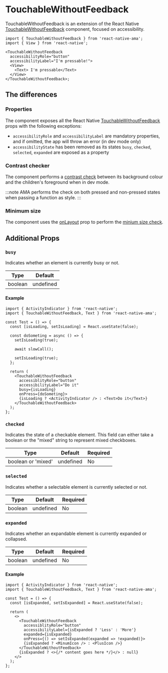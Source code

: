 # TouchableWithoutFeedback

TouchableWithoutFeedback is an extension of the React Native [TouchableWithoutFeedback](https://reactnative.dev/docs/touchablewithoutfeedback) component, focused on accessibility.

```tsx
import { TouchableWithoutFeedback } from 'react-native-ama';
import { View } from 'react-native';

<TouchableWithoutFeedback
  accessibilityRole="button"
  accessibilityLabel="I'm pressable!">
  <View>
    <Text> I'm pressable</Text>
  </View>
</TouchableWithoutFeedback>;
```

## The differences

### Properties

The component exposes all the React Native [TouchableWithoutFeedback](https://reactnative.dev/docs/pressable) props with the following exceptions:

- `accessibilityRole` and `accessibilityLabel` are mandatory properties, and if omitted, the app will throw an error (in dev mode only)
- `accessibilityState` has been removed as its states `busy`, `checked`, `selected`, `expanded` are exposed as a property

### Contrast checker

The component performs a [contrast check](/docs/rules/contrast) between its background colour and the children's foreground when in dev mode.

:::note
AMA performs the check on both pressed and non-pressed states when passing a function as style.
:::

### Minimum size

The component uses the [onLayout](https://reactnative.dev/docs/layoutevent) prop to perform the [minium size check](/docs/rules/minimum-size).

## Additional Props

### `busy`

Indicates whether an element is currently busy or not.

| Type    | Default   |
| ------- | --------- |
| boolean | undefined |

#### Example

```tsx
import { ActivityIndicator } from 'react-native';
import { TouchableWithoutFeedback, Text } from 'react-native-ama';

const Test = () => {
  const [isLoading, setIsLoading] = React.useState(false);

  const doSometing = async () => {
    setIsLoading(true);

    await slowCall();

    setIsLoading(true);
  };

  return (
    <TouchableWithoutFeedback
      accessiblityRole="button"
      accessibilityLabel="Do it"
      busy={isLoading}
      onPress={doSometing}>
      {isLoading ? <ActivityIndicator /> : <Text>Do it</Text>}
    </TouchableWithoutFeedback>
  );
};
```

### `checked`

Indicates the state of a checkable element. This field can either take a boolean or the "mixed" string to represent mixed checkboxes.

| Type               | Default   | Required |
| ------------------ | --------- | -------- |
| boolean or 'mixed' | undefined | No       |

### `selected`

Indicates whether a selectable element is currently selected or not.

| Type    | Default   | Required |
| ------- | --------- | -------- |
| boolean | undefined | No       |

### `expanded`

Indicates whether an expandable element is currently expanded or collapsed.

| Type    | Default   | Required |
| ------- | --------- | -------- |
| boolean | undefined | No       |

#### Example

```tsx
import { ActivityIndicator } from 'react-native';
import { TouchableWithoutFeedback, Text } from 'react-native-ama';

const Test = () => {
  const [isExpanded, setIsExpanded] = React.useState(false);

  return (
    <>
      <TouchableWithoutFeedback
        accessiblityRole="button"
        accessibilityLabel={isExpanded ? 'Less' : 'More'}
        expanded={isExpanded}
        onPress={() => setIsExpanded(expanded => !expanded)}>
        {isExpanded ? <MinumIcon /> : <PlusIcon />}
      </TouchableWithoutFeedback>
      {isExpanded ? <>{/* content goes here */}</> : null}
    </>
  );
};
```
